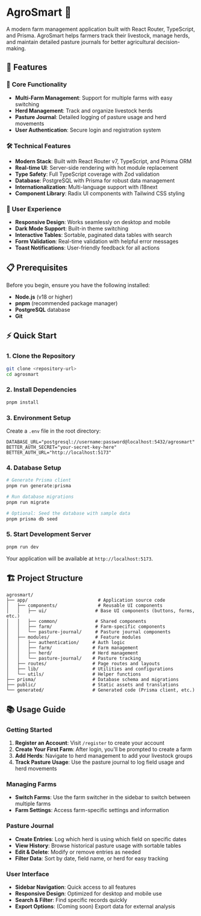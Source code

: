 # AgroSmart 🌾

A modern farm management application built with React Router, TypeScript, and Prisma. AgroSmart helps farmers track their livestock, manage herds, and maintain detailed pasture journals for better agricultural decision-making.

## 🚀 Features

### 📱 **Core Functionality**
- **Multi-Farm Management**: Support for multiple farms with easy switching
- **Herd Management**: Track and organize livestock herds
- **Pasture Journal**: Detailed logging of pasture usage and herd movements
- **User Authentication**: Secure login and registration system

### 🛠️ **Technical Features**
- **Modern Stack**: Built with React Router v7, TypeScript, and Prisma ORM
- **Real-time UI**: Server-side rendering with hot module replacement
- **Type Safety**: Full TypeScript coverage with Zod validation
- **Database**: PostgreSQL with Prisma for robust data management
- **Internationalization**: Multi-language support with i18next
- **Component Library**: Radix UI components with Tailwind CSS styling

### 🎨 **User Experience**
- **Responsive Design**: Works seamlessly on desktop and mobile
- **Dark Mode Support**: Built-in theme switching
- **Interactive Tables**: Sortable, paginated data tables with search
- **Form Validation**: Real-time validation with helpful error messages
- **Toast Notifications**: User-friendly feedback for all actions

## 📋 Prerequisites

Before you begin, ensure you have the following installed:
- **Node.js** (v18 or higher)
- **pnpm** (recommended package manager)
- **PostgreSQL** database
- **Git**

## ⚡ Quick Start

### 1. Clone the Repository
```bash
git clone <repository-url>
cd agrosmart
```

### 2. Install Dependencies
```bash
pnpm install
```

### 3. Environment Setup
Create a `.env` file in the root directory:
```env
DATABASE_URL="postgresql://username:password@localhost:5432/agrosmart"
BETTER_AUTH_SECRET="your-secret-key-here"
BETTER_AUTH_URL="http://localhost:5173"
```

### 4. Database Setup
```bash
# Generate Prisma client
pnpm run generate:prisma

# Run database migrations
pnpm run migrate

# Optional: Seed the database with sample data
pnpm prisma db seed
```

### 5. Start Development Server
```bash
pnpm run dev
```

Your application will be available at `http://localhost:5173`.

## 🏗️ Project Structure

```
agrosmart/
├── app/                          # Application source code
│   ├── components/               # Reusable UI components
│   │   ├── ui/                  # Base UI components (buttons, forms, etc.)
│   │   ├── common/              # Shared components
│   │   ├── farm/                # Farm-specific components
│   │   └── pasture-journal/     # Pasture journal components
│   ├── modules/                 # Feature modules
│   │   ├── authentication/     # Auth logic
│   │   ├── farm/               # Farm management
│   │   ├── herd/               # Herd management
│   │   └── pasture-journal/    # Pasture tracking
│   ├── routes/                 # Page routes and layouts
│   ├── lib/                    # Utilities and configurations
│   └── utils/                  # Helper functions
├── prisma/                     # Database schema and migrations
├── public/                     # Static assets and translations
└── generated/                  # Generated code (Prisma client, etc.)
```

## 📚 Usage Guide

### Getting Started
1. **Register an Account**: Visit `/register` to create your account
2. **Create Your First Farm**: After login, you'll be prompted to create a farm
3. **Add Herds**: Navigate to herd management to add your livestock groups
4. **Track Pasture Usage**: Use the pasture journal to log field usage and herd movements

### Managing Farms
- **Switch Farms**: Use the farm switcher in the sidebar to switch between multiple farms
- **Farm Settings**: Access farm-specific settings and information

### Pasture Journal
- **Create Entries**: Log which herd is using which field on specific dates
- **View History**: Browse historical pasture usage with sortable tables
- **Edit & Delete**: Modify or remove entries as needed
- **Filter Data**: Sort by date, field name, or herd for easy tracking

### User Interface
- **Sidebar Navigation**: Quick access to all features
- **Responsive Design**: Optimized for desktop and mobile use
- **Search & Filter**: Find specific records quickly
- **Export Options**: (Coming soon) Export data for external analysis
